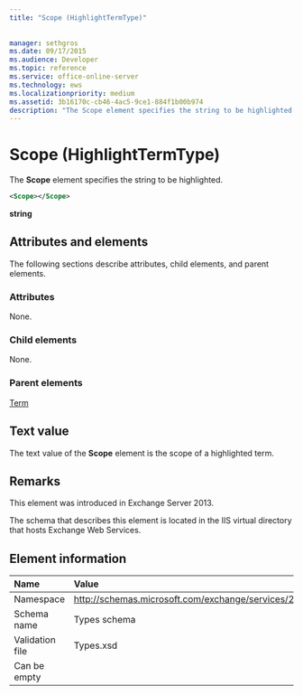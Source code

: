 ```yaml
---
title: "Scope (HighlightTermType)"
 
 
manager: sethgros
ms.date: 09/17/2015
ms.audience: Developer
ms.topic: reference
ms.service: office-online-server
ms.technology: ews
ms.localizationpriority: medium
ms.assetid: 3b16170c-cb46-4ac5-9ce1-884f1b00b974
description: "The Scope element specifies the string to be highlighted."
---
```


# Scope (HighlightTermType)

The **Scope** element specifies the string to be highlighted. 
  
```XML
<Scope></Scope>
```

 **string**
## Attributes and elements

The following sections describe attributes, child elements, and parent elements.
  
### Attributes

None.
  
### Child elements

None.
  
### Parent elements

[Term](term.md)
  
## Text value

The text value of the **Scope** element is the scope of a highlighted term. 
  
## Remarks

This element was introduced in Exchange Server 2013.
  
The schema that describes this element is located in the IIS virtual directory that hosts Exchange Web Services.
  
## Element information

|**Name**|**Value**|
|:-----|:-----|
|Namespace  <br/> |http://schemas.microsoft.com/exchange/services/2006/types  <br/> |
|Schema name  <br/> |Types schema  <br/> |
|Validation file  <br/> |Types.xsd  <br/> |
|Can be empty  <br/> ||
   

